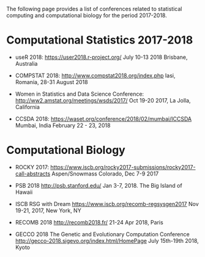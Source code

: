The following page provides a list of conferences related to statistical computing and computational biology for the period 2017-2018.

# Computational Statistics 2017-2018

- useR 2018: https://user2018.r-project.org/ July 10-13 2018 Brisbane, Australia

- COMPSTAT 2018: http://www.compstat2018.org/index.php Iasi, Romania, 28-31 August 2018

- Women in Statistics and Data Science Conference: http://ww2.amstat.org/meetings/wsds/2017/ Oct 19-20 2017, La Jolla, California

- CCSDA 2018: https://waset.org/conference/2018/02/mumbai/ICCSDA Mumbai, India February 22 - 23, 2018


# Computational Biology

- ROCKY 2017: https://www.iscb.org/rocky2017-submissions/rocky2017-call-abstracts Aspen/Snowmass Colorado, Dec 7-9 2017

- PSB 2018 http://psb.stanford.edu/ Jan 3-7, 2018. The Big Island of Hawaii

- ISCB RSG with Dream https://www.iscb.org/recomb-regsysgen2017 Nov 19-21, 2017, New York, NY

- RECOMB 2018 http://recomb2018.fr/ 21-24 Apr 2018, Paris

- GECCO 2018 The Genetic and Evolutionary Computation Conference http://gecco-2018.sigevo.org/index.html/HomePage July 15th-19th 2018, Kyoto
